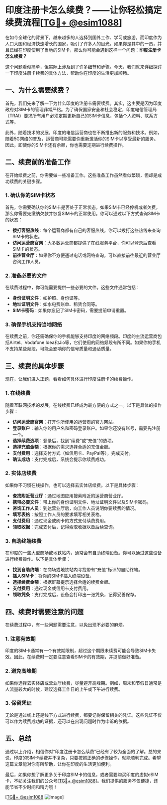 # 印度注册卡怎么续费？——让你轻松搞定续费流程[[TG💪+ @esim1088](https://t.me/s/esim1088)]

在如今全球化的背景下，越来越多的人选择到国外工作、学习或旅游，而印度作为人口大国和经济快速增长的国家，吸引了许多人的目光。如果你是其中的一员，并且已经在印度使用了当地的SIM卡，那么你可能会遇到这样一个问题：**印度注册卡怎么续费？**

这个问题看似简单，但实际上涉及到了许多细节和步骤。今天，我们就来详细探讨一下印度注册卡续费的具体方法，帮助你在印度的生活更加顺畅。

## 一、为什么需要续费？

首先，我们先来了解一下为什么印度的注册卡需要续费。其实，这主要是因为印度政府对SIM卡的管理非常严格。为了确保国家安全和社会稳定，印度电信管理局（TRAI）要求所有用户必须定期更新自己的SIM卡信息，包括个人资料、联系方式等。

此外，随着技术的发展，印度的电信运营商也在不断推出新的服务和技术。例如，随着5G网络的普及，运营商可能需要你重新激活你的SIM卡以享受最新的服务。因此，即使你的SIM卡还有余额，你也需要定期进行续费操作。

## 二、续费前的准备工作

在开始续费之前，你需要做一些准备工作。这些准备工作虽然看似繁琐，但却是成功续费的关键步骤。

### 1. 确认你的SIM卡状态

首先，你需要确认你的SIM卡是否处于正常状态。如果SIM卡已经停机或者欠费，那么你需要先缴纳欠款并恢复SIM卡的正常使用。你可以通过以下方式查询SIM卡的状态：

- **拨打客服热线**：每个运营商都有自己的客服热线，你可以拨打这些热线来查询SIM卡的状态。
- **访问运营商官网**：大多数运营商都提供了在线服务平台，你可以登录后查看SIM卡的状态。
- **前往营业厅**：如果你不方便通过电话或网络查询，可以直接前往最近的营业厅咨询工作人员。

### 2. 准备必要的文件

在续费过程中，你可能需要提供一些必要的文件。这些文件通常包括：

- **身份证明文件**：如护照、身份证等。
- **地址证明文件**：如水电费账单、租赁合同等。
- **SIM卡密码**：如果你忘记了SIM卡密码，需要提前申请重置。

### 3. 确保手机支持当地网络

在续费之前，你还需确保你的手机能够支持印度的网络频段。印度的主流运营商包括Airtel、Vodafone Idea和Jio等，它们使用的网络频段有所不同。如果你的手机不支持某些频段，可能会影响你的信号质量和通话质量。

## 三、续费的具体步骤

现在，让我们进入正题，看看如何具体进行印度注册卡的续费操作。

### 1. 在线续费

随着互联网技术的发展，在线续费已经成为最方便的方式之一。以下是具体的操作步骤：

- **访问运营商官网**：打开你所使用的运营商的官方网站。
- **登录账户**：输入你的用户名和密码登录账户。如果你还没有账号，需要先注册一个。
- **选择续费选项**：登录后，找到“续费”或“充值”的选项。
- **选择充值金额**：根据你的需求选择合适的充值金额。
- **支付费用**：选择支付方式（如信用卡、PayPal等），完成支付。
- **确认成功**：支付完成后，系统会提示你续费成功。

### 2. 实体店续费

如果你不习惯在线操作，也可以选择去实体店续费。以下是具体步骤：

- **查找附近营业厅**：通过地图应用搜索附近的运营商营业厅。
- **携带必要文件**：带上你的身份证明文件、地址证明文件以及SIM卡密码。
- **咨询工作人员**：到达营业厅后，向工作人员说明你要续费的情况。
- **填写表格**：按照工作人员的要求填写相关表格。
- **支付费用**：通过现金或刷卡的方式支付续费费用。
- **领取收据**：完成支付后，记得索取收据以备后续查询。

### 3. 自助终端续费

在印度的一些大型商场或地铁站内，通常会有自助终端设备。你可以通过这些设备进行续费操作。以下是具体步骤：

- **找到自助终端**：在商场或地铁站内寻找带有“充值”标识的自助终端。
- **插入SIM卡**：将你的SIM卡插入终端设备。
- **选择续费金额**：根据屏幕提示选择合适的续费金额。
- **支付费用**：通过现金或信用卡支付费用。
- **领取凭条**：支付完成后，设备会打印出一张凭条，记得妥善保存。

## 四、续费时需要注意的问题

在续费过程中，有一些问题需要注意，以免出现不必要的麻烦。

### 1. 注意有效期

印度的SIM卡通常有一个有效期限制，超过这个期限未续费可能会导致SIM卡失效。因此，在续费时一定要注意查看SIM卡的有效期，并提前做好准备。

### 2. 避免高峰期

如果你选择去实体店或营业厅续费，尽量避开高峰期。例如，周末和节假日通常是人流量较大的时候，建议选择工作日的上午或下午进行续费。

### 3. 保留凭证

无论是通过线上还是线下方式进行续费，都要记得保留相关的凭证。这些凭证不仅可以作为续费成功的证据，还可以在出现问题时作为申诉的依据。

## 五、总结

通过以上介绍，相信你对“印度注册卡怎么续费”已经有了较为全面的了解。总的来说，印度的SIM卡续费并不复杂，只要按照正确的步骤操作，就能顺利完成。希望这篇文章能对你有所帮助，让你在印度的生活更加便利。

最后，如果你想了解更多关于印度SIM卡的信息，或者需要购买印度的虚拟eSIM卡，不妨关注我们的公众号[[TG💪+ @esim1088](https://t.me/s/esim1088)]。我们提供的服务不仅便捷，还能节省不少时间和精力哦！

[[TG💪+ @esim1088](https://t.me/s/esim1088) ![Image](https://i.postimg.cc/4NQfJmqS/Snipaste-2025-05-13-00-14-12.png)]